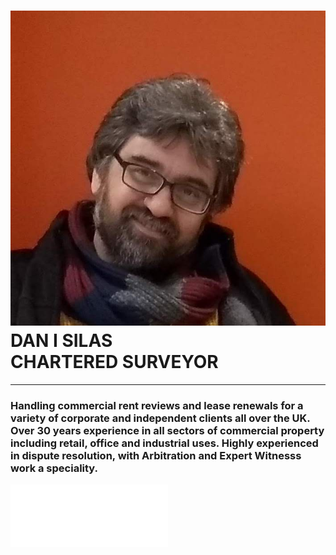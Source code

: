 # ![](dan.jpg) DAN I SILAS<br>CHARTERED SURVEYOR

------

### Handling commercial rent reviews and lease renewals for a variety of corporate and independent clients all over the UK. Over 30 years experience in all sectors of commercial property including retail, office and industrial uses. Highly experienced in dispute resolution, with Arbitration and Expert Witnesss work a speciality.

![](./RICS.png)
